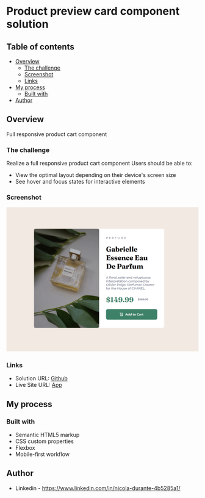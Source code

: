 # Product preview card component solution

## Table of contents

- [Overview](#overview)
  - [The challenge](#the-challenge)
  - [Screenshot](#screenshot)
  - [Links](#links)
- [My process](#my-process)
  - [Built with](#built-with)
- [Author](#author)

## Overview

Full responsive product cart component

### The challenge

Realize a full responsive product cart component
Users should be able to:

- View the optimal layout depending on their device's screen size
- See hover and focus states for interactive elements

### Screenshot

![Screenshot](./images/screenshot.jpg)

### Links

- Solution URL: [Github](https://github.com/ndurante90/product-preview-card-component.git)
- Live Site URL: [App](https://product-preview-card-component-blond-delta.vercel.app/)

## My process

### Built with

- Semantic HTML5 markup
- CSS custom properties
- Flexbox
- Mobile-first workflow

## Author

- Linkedin - https://www.linkedin.com/in/nicola-durante-4b5285a1/
